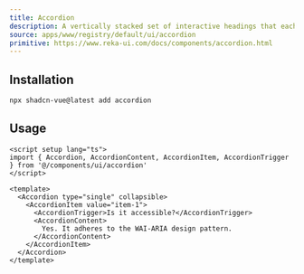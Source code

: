 ```yaml
---
title: Accordion
description: A vertically stacked set of interactive headings that each reveal a section of content.
source: apps/www/registry/default/ui/accordion
primitive: https://www.reka-ui.com/docs/components/accordion.html
---
```


<ComponentPreview name="AccordionDemo" class="sm:max-w-[70%]" />

## Installation

```bash
npx shadcn-vue@latest add accordion
```

## Usage

```vue
<script setup lang="ts">
import { Accordion, AccordionContent, AccordionItem, AccordionTrigger } from '@/components/ui/accordion'
</script>

<template>
  <Accordion type="single" collapsible>
    <AccordionItem value="item-1">
      <AccordionTrigger>Is it accessible?</AccordionTrigger>
      <AccordionContent>
        Yes. It adheres to the WAI-ARIA design pattern.
      </AccordionContent>
    </AccordionItem>
  </Accordion>
</template>
```
